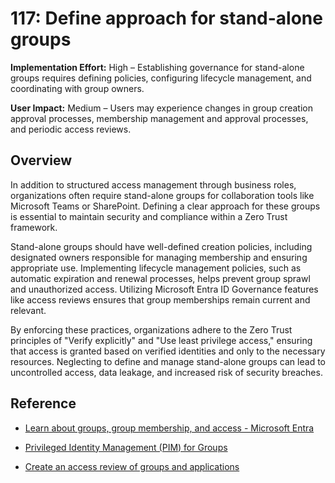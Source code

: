 # 117: Define approach for stand-alone groups

**Implementation Effort:** High – Establishing governance for stand-alone groups requires defining policies, configuring lifecycle management, and coordinating with group owners.

**User Impact:** Medium – Users may experience changes in group creation approval processes, membership management and approval processes, and periodic access reviews.

## Overview

In addition to structured access management through business roles, organizations often require stand-alone groups for collaboration tools like Microsoft Teams or SharePoint. Defining a clear approach for these groups is essential to maintain security and compliance within a Zero Trust framework.

Stand-alone groups should have well-defined creation policies, including designated owners responsible for managing membership and ensuring appropriate use. Implementing lifecycle management policies, such as automatic expiration and renewal processes, helps prevent group sprawl and unauthorized access. Utilizing Microsoft Entra ID Governance features like access reviews ensures that group memberships remain current and relevant.

By enforcing these practices, organizations adhere to the Zero Trust principles of "Verify explicitly" and "Use least privilege access," ensuring that access is granted based on verified identities and only to the necessary resources. Neglecting to define and manage stand-alone groups can lead to uncontrolled access, data leakage, and increased risk of security breaches.

## Reference

* [Learn about groups, group membership, and access - Microsoft Entra](https://learn.microsoft.com/entra/fundamentals/concept-learn-about-groups)

* [Privileged Identity Management (PIM) for Groups](https://learn.microsoft.com/entra/id-governance/privileged-identity-management/concept-pim-for-groups)

* [Create an access review of groups and applications](https://learn.microsoft.com/entra/id-governance/create-access-review)
